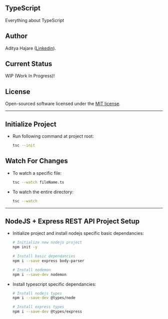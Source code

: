 ## TypeScript
Everything about TypeScript

## Author
Aditya Hajare ([Linkedin](https://in.linkedin.com/in/aditya-hajare)).

## Current Status
WIP (Work In Progress)!

## License
Open-sourced software licensed under the [MIT license](http://opensource.org/licenses/MIT).

----------------------------------------

## Initialize Project
- Run following command at project root:
    ```sh
    tsc --init
    ```

## Watch For Changes
- To watch a specific file:
    ```sh
    tsc --watch fileName.ts
    ```
- To watch the entire directory:
    ```sh
    tsc --watch
    ```

----------------------------------------

## NodeJS + Express REST API Project Setup
- Initialize project and install nodejs specific basic dependancies:
    ```sh
    # Initialize new nodejs project
    npm init -y

    # Install basic dependancies
    npm i --save express body-parser

    # Install nodemon
    npm i --save-dev nodemon
    ```
- Install typescript specific dependancies:
    ```sh
    # Install nodejs types
    npm i --save-dev @types/node

    # Install express types
    npm i --save-dev @types/express
    ```